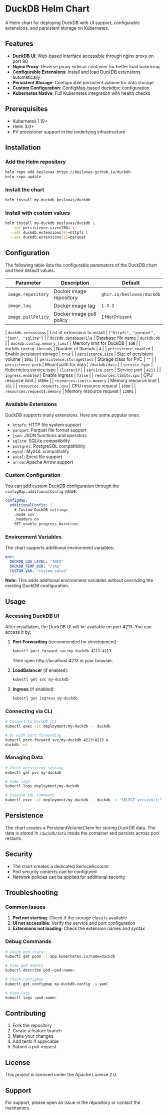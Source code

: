# DuckDB Helm Chart

A Helm chart for deploying DuckDB with UI support, configurable extensions, and persistent storage on Kubernetes.

## Features

- **DuckDB UI**: Web-based interface accessible through nginx proxy on port 80
- **Nginx Proxy**: Reverse proxy sidecar container for better load balancing
- **Configurable Extensions**: Install and load DuckDB extensions automatically
- **Persistent Storage**: Configurable persistent volume for data storage
- **Custom Configuration**: ConfigMap-based duckdbrc configuration
- **Kubernetes Native**: Full Kubernetes integration with health checks

## Prerequisites

- Kubernetes 1.19+
- Helm 3.0+
- PV provisioner support in the underlying infrastructure

## Installation

### Add the Helm repository

```bash
helm repo add beslovas https://beslovas.github.io/duckdb
helm repo update
```

### Install the chart

```bash
helm install my-duckdb beslovas/duckdb
```

### Install with custom values

```bash
helm install my-duckdb beslovas/duckdb \
  --set persistence.size=20Gi \
  --set duckdb.extensions[0]=httpfs \
  --set duckdb.extensions[1]=parquet
```

## Configuration

The following table lists the configurable parameters of the DuckDB chart and their default values.

| Parameter | Description | Default |
|-----------|-------------|---------|
| `image.repository` | Docker image repository | `ghcr.io/beslovas/duckdb` |
| `image.tag` | Docker image tag | `1.3.2` |
| `image.pullPolicy` | Docker image pull policy | `IfNotPresent` |

| `duckdb.extensions` | List of extensions to install | `["httpfs", "parquet", "json", "sqlite"]` |
| `duckdb.databaseFile` | Database file name | `duckdb.db` |
| `duckdb.config.memory_limit` | Memory limit for DuckDB | `1GB` |
| `duckdb.config.threads` | Number of threads | `4` |
| `persistence.enabled` | Enable persistent storage | `true` |
| `persistence.size` | Size of persistent volume | `10Gi` |
| `persistence.storageClass` | Storage class for PVC | `""` |
| `persistence.path` | Mount path for data | `/duckdb/data` |
| `service.type` | Kubernetes service type | `ClusterIP` |
| `service.port` | Service port | `4213` |
| `ingress.enabled` | Enable ingress | `false` |
| `resources.limits.cpu` | CPU resource limit | `1000m` |
| `resources.limits.memory` | Memory resource limit | `1Gi` |
| `resources.requests.cpu` | CPU resource request | `100m` |
| `resources.requests.memory` | Memory resource request | `128Mi` |

### Available Extensions

DuckDB supports many extensions. Here are some popular ones:

- `httpfs`: HTTP file system support
- `parquet`: Parquet file format support
- `json`: JSON functions and operators
- `sqlite`: SQLite compatibility
- `postgres`: PostgreSQL compatibility
- `mysql`: MySQL compatibility
- `excel`: Excel file support
- `arrow`: Apache Arrow support

### Custom Configuration

You can add custom DuckDB configuration through the `configMap.additionalConfig` value:

```yaml
configMap:
  additionalConfig: |
    # Custom DuckDB settings
    .mode csv
    .headers on
    SET enable_progress_bar=true;
```

### Environment Variables

The chart supports additional environment variables:

```yaml
env:
  DUCKDB_LOG_LEVEL: "INFO"
  DUCKDB_TEMP_DIR: "/tmp"
  CUSTOM_VAR: "custom_value"
```

**Note:** This adds additional environment variables without overriding the existing DuckDB configuration.

## Usage

### Accessing DuckDB UI

After installation, the DuckDB UI will be available on port 4213. You can access it by:

1. **Port Forwarding** (recommended for development):
   ```bash
   kubectl port-forward svc/my-duckdb 4213:4213
   ```
   Then open http://localhost:4213 in your browser.

2. **LoadBalancer** (if enabled):
   ```bash
   kubectl get svc my-duckdb
   ```

3. **Ingress** (if enabled):
   ```bash
   kubectl get ingress my-duckdb
   ```

### Connecting via CLI

```bash
# Connect to DuckDB CLI
kubectl exec -it deployment/my-duckdb -- duckdb

# Or with port forwarding
kubectl port-forward svc/my-duckdb 4213:4213 &
duckdb -ui
```

### Managing Data

```bash
# Check persistent storage
kubectl get pvc my-duckdb

# View logs
kubectl logs deployment/my-duckdb

# Execute SQL commands
kubectl exec -it deployment/my-duckdb -- duckdb -c "SELECT version();"
```

## Persistence

The chart creates a PersistentVolumeClaim for storing DuckDB data. The data is stored in `/duckdb/data` inside the container and persists across pod restarts.

## Security

- The chart creates a dedicated ServiceAccount
- Pod security contexts can be configured
- Network policies can be applied for additional security

## Troubleshooting

### Common Issues

1. **Pod not starting**: Check if the storage class is available
2. **UI not accessible**: Verify the service and port configuration
3. **Extensions not loading**: Check the extension names and syntax

### Debug Commands

```bash
# Check pod status
kubectl get pods -l app.kubernetes.io/name=duckdb

# View pod events
kubectl describe pod <pod-name>

# Check configmap
kubectl get configmap my-duckdb-config -o yaml

# View logs
kubectl logs <pod-name>
```

## Contributing

1. Fork the repository
2. Create a feature branch
3. Make your changes
4. Add tests if applicable
5. Submit a pull request

## License

This project is licensed under the Apache License 2.0.

## Support

For support, please open an issue in the repository or contact the maintainers.
